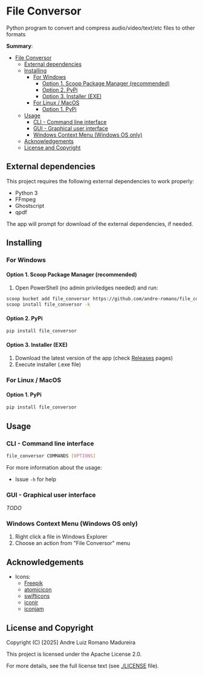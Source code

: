 # File Conversor
Python program to convert and compress audio/video/text/etc files to other formats

**Summary**:
- [File Conversor](#file-conversor)
  - [External dependencies](#external-dependencies)
  - [Installing](#installing)
    - [For Windows](#for-windows)
      - [Option 1. Scoop Package Manager (recommended)](#option-1-scoop-package-manager-recommended)
      - [Option 2. PyPi](#option-2-pypi)
      - [Option 3. Installer (EXE)](#option-3-installer-exe)
    - [For Linux / MacOS](#for-linux--macos)
      - [Option 1. PyPi](#option-1-pypi)
  - [Usage](#usage)
    - [CLI - Command line interface](#cli---command-line-interface)
    - [GUI - Graphical user interface](#gui---graphical-user-interface)
    - [Windows Context Menu (Windows OS only)](#windows-context-menu-windows-os-only)
  - [Acknowledgements](#acknowledgements)
  - [License and Copyright](#license-and-copyright)

## External dependencies

This project requires the following external dependencies to work properly:
- Python 3
- FFmpeg
- Ghostscript
- qpdf

The app will prompt for download of the external dependencies, if needed.

## Installing

### For Windows

#### Option 1. Scoop Package Manager (recommended)

1. Open PowerShell (no admin priviledges needed) and run:

```bash
scoop bucket add file_conversor https://github.com/andre-romano/file_conversor
scoop install file_conversor -k
```

#### Option 2. PyPi

```bash
pip install file_conversor
```

#### Option 3. Installer (EXE)

1. Download the latest version of the app (check [Releases](https://github.com/andre-romano/file_conversor/releases/) pages)
2. Execute installer (.exe file)

### For Linux / MacOS

#### Option 1. PyPi

```bash
pip install file_conversor
```

## Usage

### CLI - Command line interface

```bash
file_conversor COMMANDS [OPTIONS]
```

For more information about the usage:
- Issue `-h` for help

### GUI - Graphical user interface

*TODO*

### Windows Context Menu (Windows OS only)

1. Right click a file in Windows Explorer
2. Choose an action from "File Conversor" menu

## Acknowledgements

- Icons:
  - [Freepik](https://www.flaticon.com/authors/freepik)
  - [atomicicon](https://www.flaticon.com/authors/atomicicon)
  - [swifticons](https://www.flaticon.com/authors/swifticons)
  - [iconir](https://www.flaticon.com/authors/iconir)
  - [iconjam](https://www.flaticon.com/authors/iconjam)

## License and Copyright

Copyright (C) [2025] Andre Luiz Romano Madureira

This project is licensed under the Apache License 2.0.  

For more details, see the full license text (see [./LICENSE](./LICENSE) file).

